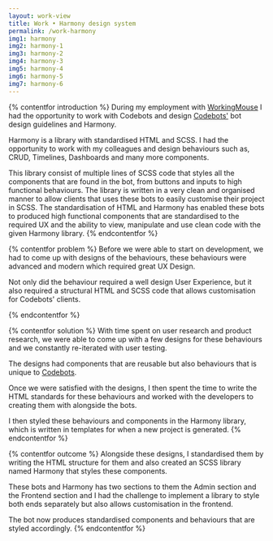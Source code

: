 ```yaml
---
layout: work-view
title: Work • Harmony design system
permalink: /work-harmony
img1: harmony
img2: harmony-1
img3: harmony-2
img4: harmony-3
img5: harmony-4
img6: harmony-5
img7: harmony-6
---
```


{% contentfor introduction %}
During my employment with <a href="https://workingmouse.com.au/" target="_blank">WorkingMouse</a> I had the opportunity to work with Codebots and design <a href="www.codebots.com" target='_blank'>Codebots'</a> bot design guidelines and Harmony.

Harmony is a library with standardised HTML and SCSS. I had the opportunity to work with my colleagues and design behaviours such as, CRUD, Timelines, Dashboards and many more components.

This library consist of multiple lines of SCSS code that styles all the components that are found in the bot, from buttons and inputs to high functional behaviours. The library is written in a very clean and organised manner to allow clients that uses these bots to easily customise their project in SCSS. The standardisation of HTML and Harmony has enabled these bots to produced high functional components that are standardised to the required UX and the ability to view, manipulate and use clean code with the given Harmony library.
{% endcontentfor %}


{% contentfor problem %}
Before we were able to start on development, we had to come up with designs of the behaviours, these behaviours were advanced and modern which required great UX Design.

Not only did the behaviour required a well design User Experience, but it also required a structural HTML and SCSS code that allows customisation for Codebots' clients.

{% endcontentfor %}


{% contentfor solution %}
With time spent on user research and product research, we were able to come up with a few designs for these behaviours and we constantly re-iterated with user testing.

The designs had components that are reusable but also behaviours that is unique to <a href="www.codebots.com" target='_blank'>Codebots</a>.

Once we were satisfied with the designs, I then spent the time to write the HTML standards for these behaviours and worked with the developers to creating them with alongside the bots.

I then styled these behaviours and components in the Harmony library, which is written in templates for when a new project is generated.
{% endcontentfor %}


{% contentfor outcome %}
Alongside these designs, I standardised them by writing the HTML structure for them and also created an SCSS library named Harmony that styles these components.

These bots and Harmony has two sections to them the Admin section and the Frontend section and I had the challenge to implement a library to style both ends separately but also allows customisation in the frontend.

The bot now produces standardised components and behaviours that are styled accordingly.
{% endcontentfor %}